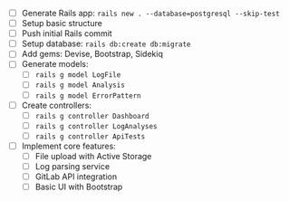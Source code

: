 - [ ] Generate Rails app: `rails new . --database=postgresql --skip-test`
- [ ] Setup basic structure
- [ ] Push initial Rails commit
- [ ] Setup database: `rails db:create db:migrate`
- [ ] Add gems: Devise, Bootstrap, Sidekiq
- [ ] Generate models:
  - [ ] `rails g model LogFile`
  - [ ] `rails g model Analysis`
  - [ ] `rails g model ErrorPattern`
- [ ] Create controllers:
  - [ ] `rails g controller Dashboard`
  - [ ] `rails g controller LogAnalyses`
  - [ ] `rails g controller ApiTests`
- [ ] Implement core features:
  - [ ] File upload with Active Storage
  - [ ] Log parsing service
  - [ ] GitLab API integration
  - [ ] Basic UI with Bootstrap
